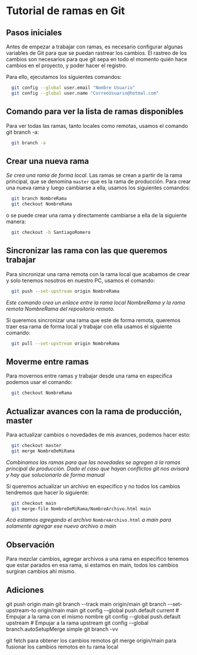 # Tutorial de ramas en Git

## Pasos iniciales
Antes de empezar a trabajar con ramas, es necesario configurar algunas variables de Git para que se puedan rastrear los cambios. El rastreo de los cambios son necesarios para que git sepa en todo el momento quién hace cambios en el proyecto, y poder hacer el registro.

Para ello, ejecutamos los siguientes comandos:

```bash
  git config --global user.email "Nombre Usuario"
  git config --global user.name "CorreoUsuario@hotmal.com"
```

## Comando para ver la lista de ramas disponibles
Para ver todas las ramas, tanto locales como remotas, usamos el comando git branch -a:

```bash
  git branch -a
```

## Crear una nueva rama
*Se crea una rama de forma local.*
Las ramas se crean a partir de la rama principal, que se denomina `master` que es la rama de producción. Para crear una nueva rama y luego cambiarse a ella, usamos los siguientes comandos:

```bash
  git branch NombreRama
  git checkout NombreRama
```

o se puede crear una rama y directamente cambiarse a ella de la siguiente manera:


```bash
  git checkout -b SantiagoRomero
```

## Sincronizar las rama con las que queremos trabajar
Para sincronizar una rama remota con la rama local que acabamos de crear y solo tenemos nosotros en nuestro PC, usamos el comando:

```bash
  git push --set-upstream origin NombreRama
```
*Este comando crea un enlace entre la rama local NombreRama y la rama remota NombreRama del repositorio remoto.*

Si queremos sincronizar una rama que este de forma remota, queremos traer esa rama de forma local y trabajar con ella usamos el siguiente comando:

```bash
  git pull --set-upstream origin NombreRama
```

## Moverme entre ramas
Para movernos entre ramas y trabajar desde una rama en especifica podemos usar el comando:

```bash
  git checkout NombreRama
```

## Actualizar avances con la rama de producción, master

Para actualizar cambios o novedades de mis avances, podemos hacer esto:

```bash
  git checkout master
  git merge NombreDeMiRama
```

*Combinamos las ramas para que las novedades se agregen a la ramas principal de producción. Dado el caso que hayan conflictos git nos avisará y hay que solucionarlo de forma manual*

Si queremos actualizar un archivo en especifico y no todos los cambios tendremos que hacer lo siguiente:

```bash
  git checkout main
  git merge-file NombreDeMiRama/NombreArchivo.html main
```

*Acá estamos agregando el archivo* `NombreArchivo.html` *a main para solamente agregar ese nuevo archivo a main*

## Observación

Para mezclar cambios, agregar archivos a una rama en especifico tenemos que estar parados en esa rama, si estamos en main, todos los cambios surgiran cambios ahí mismo.

## Adiciones

git push origin main 
git branch --track main origin/main
git branch --set-upstream-to origin/main main
git config --global push.default current  # Empujar a la rama con el mismo nombre
git config --global push.default upstream  # Empujar a la rama upstream
git config --global branch.autoSetupMerge simple
git branch -vv

git fetch para obtener los cambios remotos
git merge origin/main para fusionar los cambios remotos en tu rama local